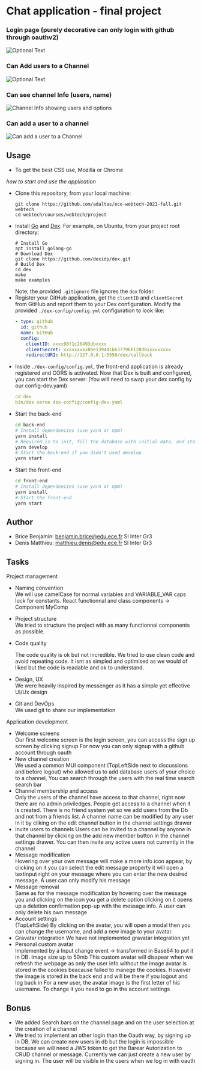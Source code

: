 # Chat application - final project

### Login page (purely decorative can only login with github through oauthv2)
![Optional Text](../master/appScreenshot/Home.png)

### Can Add users to a Channel
![Optional Text](../master/appScreenshot/ChatApp.png)

### Can see channel Info (users, name)
![Channel Info showing users and options](../master/appScreenshot/ChannelInfo.png)

### Can add a user to a channel
![Can add a user to a Channel](../master/appScreenshot/AddUser.png)

## Usage

- To get the best CSS use, Mozilla or Chrome

_how to start and use the application_

- Clone this repository, from your local machine:
  ```
  git clone https://github.com/adaltas/ece-webtech-2021-fall.git webtech
  cd webtech/courses/webtech/project
  ```
- Install [Go](https://golang.org/) and [Dex](https://dexidp.io/docs/getting-started/). For example, on Ubuntu, from your project root directory:
  ```
  # Install Go
  apt install golang-go
  # Download Dex
  git clone https://github.com/dexidp/dex.git
  # Build Dex
  cd dex
  make
  make examples
  ```
  Note, the provided `.gitignore` file ignores the `dex` folder.
- Register your GitHub application, get the `clientID` and `clientSecret` from GitHub and report them to your Dex configuration. Modify the provided `./dex-config/config.yml` configuration to look like:
  ```yaml
  - type: github
    id: github
    name: GitHub
    config:
      clientID: xxxx98f1c26493dbxxxx
      clientSecret: xxxxxxxxx80e139441b637796b128d8xxxxxxxxx
      redirectURI: http://127.0.0.1:5556/dex/callback
  ```
- Inside `./dex-config/config.yml`, the front-end application is already registered and CORS is activated. Now that Dex is built and configured, you can start the Dex server: (You will need to swap your dex config by our config-dev.yaml)
  ```yaml
  cd dex
  bin/dex serve dex-config/config-dev.yaml
  ```
- Start the back-end
  ```bash
  cd back-end
  # Install dependencies (use yarn or npm)
  yarn install
  # Required is to init, fill the database with initial data, and start:
  yarn develop
  # Start the back-end if you didn't used develop
  yarn start
  ```
- Start the front-end
  ```bash
  cd front-end
  # Install dependencies (use yarn or npm)
  yarn install
  # Start the front-end
  yarn start
  ```

## Author

- Brice Benjamin: benjamin.brice@edu.ece.fr SI Inter Gr3
- Denis Matthieu: matthieu.denis@edu.ece.fr SI Inter Gr3

## Tasks

Project management

- Naming convention  
  We will use camelCase for normal variables
  and VARIABLE_VAR caps lock for constants.
  React functionnal and class components -> Component MyComp
- Project structure  
  We tried to structure the project with as many functionnal components as possible.
- Code quality  
 
  The code quality is ok but not incredible. We tried to use clean code and avoid repeating code. It isnt as simpled and optimised as we would of liked
  but the code is readable and ok to understand.
- Design, UX  
  We were heavily inspired by messenger as it has a simple yet effective UI/Ux design
- Git and DevOps  
  We used git to share our implementation

Application development

- Welcome screens  
  Our first welcome screen is the login screen, you can access the sign up screen by clicking signup
  For now you can only signup with a github account through oauth
- New channel creation  
  We used a common MUI component (TopLeftSide next to discussions and before logout) who allowed us to add database users of your choice to a channel,
  You can search through the users with the real time search search bar
- Channel membership and access  
  Only the users of the channel have access to that channel, right now there are no admin priviledges. People get access to a channel when it is created.
  There is no friend system yet so we add users from the Db and not from a friends list.
  A channel name can be modified by any user in it by cliking on the edit channel button in the channel settings drawer
- Invite users to channels 
  Users can be invited to a channel by anyone in that channel by clicking on the add new member button in the channel settings drawer. You can then invite any active users not currently in the channel
- Message modification  
  Hovering over your own message will make a more info icon appear, by clicking on it you can select the edit message property
  it will open a textinput right on your message where you can enter the new desired message.
  A user can only modify his message
- Message removal  
  Same as for the message modification by hovering over the message you and clicking on the icon you get a delete option
  clicking on it opens up a deletion confirmation pop-up with the message info.
  A user can only delete his own message
- Account settings  
  (TopLeftSide) By clicking on the avatar, you will open a modal then you can change the username, and add a new image to your avatar.
- Gravatar integration
  We have not implemented gravatar integration yet
- Personal custom avatar  
  Implemented by a Input change event -> transformed in Base64 to put it in DB. Image size up to 50mb
  This custom avatar will disapear when we refresh the webpage as only the user info without the image avatar is stored in the cookies beacause failed to manege the cookies.
  However the image is stored in the back end and will be there if you logout and log back in
  For a new user, the avatar image is the first letter of his username. To change it you need to go in the account settings

## Bonus

- We added Search bars on the channel page and on the user selection at the creation of a channel
- We tried to implement an other login than the Oauth way, by signing up in DB.  We can create new users in db but the login is impossible because we will need a JWS token to get the Barear Autorization to CRUD channel or message. Currently we can just create a new user by signing in.
The user will be visible in the users when we log in with oauth
